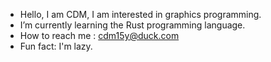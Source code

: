 - Hello, I am CDM, I am interested in graphics programming.
- I’m currently learning the Rust programming language.
- How to reach me : cdm15y@duck.com
- Fun fact: I'm lazy.

<!---
CDM15y/CDM15y is a ✨ special ✨ repository because its `README.md` (this file) appears on your GitHub profile.
You can click the Preview link to take a look at your changes.
--->
